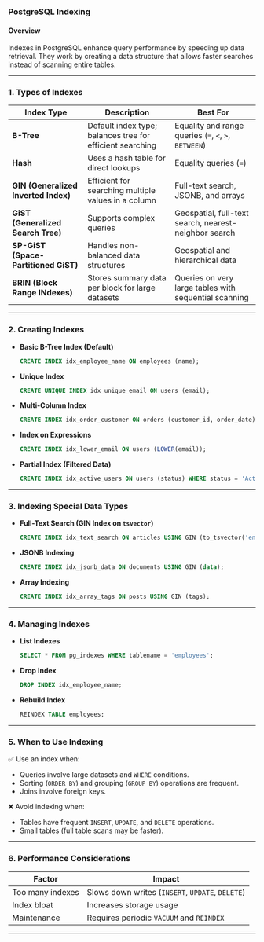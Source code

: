 ### PostgreSQL Indexing  

#### Overview  
Indexes in PostgreSQL enhance query performance by speeding up data retrieval. They work by creating a data structure that allows faster searches instead of scanning entire tables.

---

### **1. Types of Indexes**  

| Index Type | Description | Best For |
|------------|-------------|----------|
| **B-Tree** | Default index type; balances tree for efficient searching | Equality and range queries (`=`, `<`, `>`, `BETWEEN`) |
| **Hash** | Uses a hash table for direct lookups | Equality queries (`=`) |
| **GIN (Generalized Inverted Index)** | Efficient for searching multiple values in a column | Full-text search, JSONB, and arrays |
| **GiST (Generalized Search Tree)** | Supports complex queries | Geospatial, full-text search, nearest-neighbor search |
| **SP-GiST (Space-Partitioned GiST)** | Handles non-balanced data structures | Geospatial and hierarchical data |
| **BRIN (Block Range INdexes)** | Stores summary data per block for large datasets | Queries on very large tables with sequential scanning |

---

### **2. Creating Indexes**  

- **Basic B-Tree Index (Default)**  
  ```sql
  CREATE INDEX idx_employee_name ON employees (name);
  ```

- **Unique Index**  
  ```sql
  CREATE UNIQUE INDEX idx_unique_email ON users (email);
  ```

- **Multi-Column Index**  
  ```sql
  CREATE INDEX idx_order_customer ON orders (customer_id, order_date);
  ```

- **Index on Expressions**  
  ```sql
  CREATE INDEX idx_lower_email ON users (LOWER(email));
  ```

- **Partial Index (Filtered Data)**  
  ```sql
  CREATE INDEX idx_active_users ON users (status) WHERE status = 'Active';
  ```

---

### **3. Indexing Special Data Types**  

- **Full-Text Search (GIN Index on `tsvector`)**  
  ```sql
  CREATE INDEX idx_text_search ON articles USING GIN (to_tsvector('english', content));
  ```

- **JSONB Indexing**  
  ```sql
  CREATE INDEX idx_jsonb_data ON documents USING GIN (data);
  ```

- **Array Indexing**  
  ```sql
  CREATE INDEX idx_array_tags ON posts USING GIN (tags);
  ```

---

### **4. Managing Indexes**  

- **List Indexes**  
  ```sql
  SELECT * FROM pg_indexes WHERE tablename = 'employees';
  ```

- **Drop Index**  
  ```sql
  DROP INDEX idx_employee_name;
  ```

- **Rebuild Index**  
  ```sql
  REINDEX TABLE employees;
  ```

---

### **5. When to Use Indexing**  

✅ Use an index when:  
- Queries involve large datasets and `WHERE` conditions.  
- Sorting (`ORDER BY`) and grouping (`GROUP BY`) operations are frequent.  
- Joins involve foreign keys.  

❌ Avoid indexing when:  
- Tables have frequent `INSERT`, `UPDATE`, and `DELETE` operations.  
- Small tables (full table scans may be faster).  

---

### **6. Performance Considerations**  

| Factor | Impact |
|--------|--------|
| Too many indexes | Slows down writes (`INSERT`, `UPDATE`, `DELETE`) |
| Index bloat | Increases storage usage |
| Maintenance | Requires periodic `VACUUM` and `REINDEX` |

---